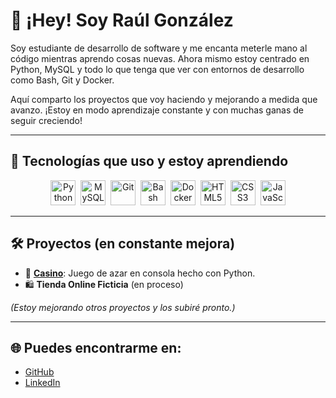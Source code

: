 # 👋 ¡Hey! Soy Raúl González

Soy estudiante de desarrollo de software y me encanta meterle mano al código mientras aprendo cosas nuevas. Ahora mismo estoy centrado en Python, MySQL y todo lo que tenga que ver con entornos de desarrollo como Bash, Git y Docker.

Aquí comparto los proyectos que voy haciendo y mejorando a medida que avanzo. ¡Estoy en modo aprendizaje constante y con muchas ganas de seguir creciendo!

---

## 🚀 Tecnologías que uso y estoy aprendiendo

<div align="center">
  <img src="https://cdn.jsdelivr.net/gh/devicons/devicon/icons/python/python-original.svg" title="Python" alt="Python" width="40" height="40"/>&nbsp;
  <img src="https://cdn.jsdelivr.net/gh/devicons/devicon/icons/mysql/mysql-original.svg" title="MySQL" alt="MySQL" width="40" height="40"/>&nbsp;
  <img src="https://cdn.jsdelivr.net/gh/devicons/devicon/icons/git/git-original.svg" title="Git" alt="Git" width="40" height="40"/>&nbsp;
  <img src="https://cdn.jsdelivr.net/gh/devicons/devicon/icons/bash/bash-original.svg" title="Bash" alt="Bash" width="40" height="40"/>&nbsp;
  <img src="https://cdn.jsdelivr.net/gh/devicons/devicon/icons/docker/docker-original.svg" title="Docker" alt="Docker" width="40" height="40"/>&nbsp;
  <img src="https://cdn.jsdelivr.net/gh/devicons/devicon/icons/html5/html5-original.svg" title="HTML5" alt="HTML5" width="40" height="40"/>&nbsp;
  <img src="https://cdn.jsdelivr.net/gh/devicons/devicon/icons/css3/css3-original.svg" title="CSS3" alt="CSS3" width="40" height="40"/>&nbsp;
  <img src="https://cdn.jsdelivr.net/gh/devicons/devicon/icons/javascript/javascript-original.svg" title="JavaScript" alt="JavaScript" width="40" height="40"/>
</div>

---

## 🛠️ Proyectos (en constante mejora)

- 🎲 [**Casino**](https://github.com/GonzalezA-Raul/Proyecto_Casino): Juego de azar en consola hecho con Python.
- 🛍️ **Tienda Online Ficticia** (en proceso)

*(Estoy mejorando otros proyectos y los subiré pronto.)*

---

## 🌐 Puedes encontrarme en:
- [GitHub](https://github.com/GonzalezA-Raul)
- [LinkedIn](https://www.linkedin.com/in/ra%C3%BAl-gonz%C3%A1lez-aleguilc-316892266/)

<!--
✨ Fun fact: odio que no me compile algo por un punto y coma.
-->
